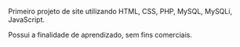 Primeiro projeto de site utilizando HTML, CSS, PHP, MySQL, MySQLi, JavaScript.

Possui a finalidade de aprendizado, sem fins comerciais.
